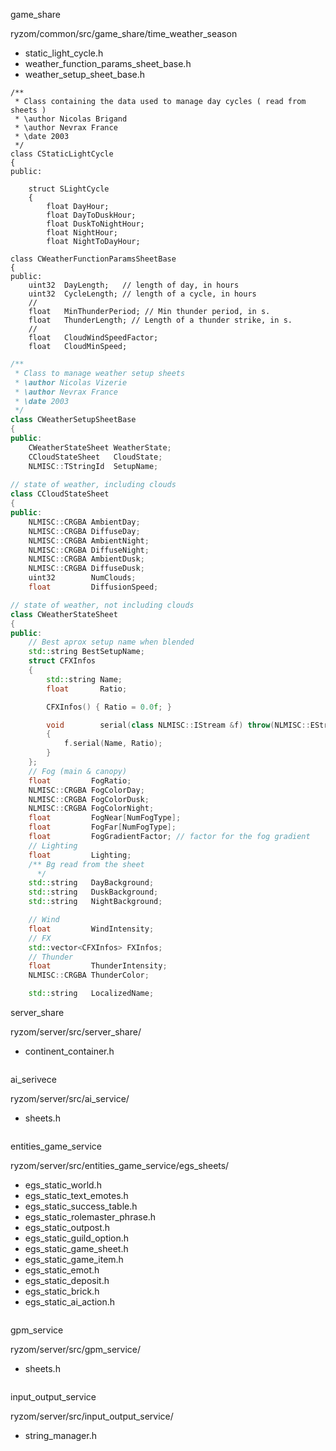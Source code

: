game_share

ryzom/common/src/game_share/time_weather_season
  - static_light_cycle.h
  - weather_function_params_sheet_base.h
  - weather_setup_sheet_base.h
```
/**
 * Class containing the data used to manage day cycles ( read from sheets )
 * \author Nicolas Brigand
 * \author Nevrax France
 * \date 2003
 */
class CStaticLightCycle
{
public:

	struct SLightCycle
	{
		float DayHour;
		float DayToDuskHour;
		float DuskToNightHour;
		float NightHour;
		float NightToDayHour;
```
```
class CWeatherFunctionParamsSheetBase
{
public:
	uint32  DayLength;   // length of day, in hours
	uint32  CycleLength; // length of a cycle, in hours
	//
	float   MinThunderPeriod; // Min thunder period, in s.
	float   ThunderLength; // Length of a thunder strike, in s.
	//
	float   CloudWindSpeedFactor;
	float   CloudMinSpeed;
```
```c++
/**
 * Class to manage weather setup sheets
 * \author Nicolas Vizerie
 * \author Nevrax France
 * \date 2003
 */
class CWeatherSetupSheetBase
{
public:
	CWeatherStateSheet WeatherState;
	CCloudStateSheet   CloudState;
	NLMISC::TStringId  SetupName;
  
// state of weather, including clouds
class CCloudStateSheet
{
public:
	NLMISC::CRGBA AmbientDay;
	NLMISC::CRGBA DiffuseDay;
	NLMISC::CRGBA AmbientNight;
	NLMISC::CRGBA DiffuseNight;
	NLMISC::CRGBA AmbientDusk;
	NLMISC::CRGBA DiffuseDusk;
	uint32		  NumClouds;
	float		  DiffusionSpeed;

// state of weather, not including clouds
class CWeatherStateSheet
{
public:
	// Best aprox setup name when blended
	std::string BestSetupName;
	struct CFXInfos
	{
		std::string Name;
		float		Ratio;

		CFXInfos() { Ratio = 0.0f; }

		void		serial(class NLMISC::IStream &f) throw(NLMISC::EStream)
		{
			f.serial(Name, Ratio);
		}
	};
	// Fog (main & canopy)
	float		  FogRatio;
	NLMISC::CRGBA FogColorDay;
	NLMISC::CRGBA FogColorDusk;
	NLMISC::CRGBA FogColorNight;
	float         FogNear[NumFogType];
	float		  FogFar[NumFogType];
	float		  FogGradientFactor; // factor for the fog gradient
	// Lighting
	float		  Lighting;
	/** Bg read from the sheet
 	  */
	std::string   DayBackground;
	std::string   DuskBackground;
	std::string   NightBackground;

	// Wind
	float		  WindIntensity;
	// FX
	std::vector<CFXInfos> FXInfos;
	// Thunder
	float		  ThunderIntensity;
	NLMISC::CRGBA ThunderColor;

	std::string   LocalizedName;

```
server_share

ryzom/server/src/server_share/
  - continent_container.h
```
```
ai_serivece

ryzom/server/src/ai_service/
  - sheets.h
  
```
```
entities_game_service

ryzom/server/src/entities_game_service/egs_sheets/
  - egs_static_world.h
  - egs_static_text_emotes.h
  - egs_static_success_table.h
  - egs_static_rolemaster_phrase.h
  - egs_static_outpost.h
  - egs_static_guild_option.h
  - egs_static_game_sheet.h
  - egs_static_game_item.h
  - egs_static_emot.h
  - egs_static_deposit.h
  - egs_static_brick.h
  - egs_static_ai_action.h
```
```
gpm_service

ryzom/server/src/gpm_service/
  - sheets.h
```
```
input_output_service

ryzom/server/src/input_output_service/
  - string_manager.h
```
```
